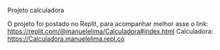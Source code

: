 Projeto calculadora 

O projeto foi postado no Replit, para acompanhar melhor asse o link: https://replit.com/@manuelelima/Calculadora#index.html 
Calculadora: https://Calculadora.manuelelima.repl.co 
